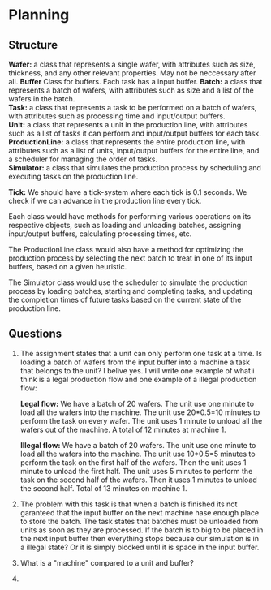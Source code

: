 # Planning
## Structure
**Wafer:** a class that represents a single wafer, with attributes such as size, thickness, and any other relevant properties. May not be neccessary after all.
**Buffer** Class for buffers. Each task has a input buffer.
**Batch:** a class that represents a batch of wafers, with attributes such as size and a list of the wafers in the batch.  
**Task:** a class that represents a task to be performed on a batch of wafers, with attributes such as processing time and input/output buffers.  
**Unit:** a class that represents a unit in the production line, with attributes such as a list of tasks it can perform and input/output buffers for each task.  
**ProductionLine:** a class that represents the entire production line, with attributes such as a list of units, input/output buffers for the entire line, and a scheduler for managing the order of tasks.  
**Simulator:** a class that simulates the production process by scheduling and executing tasks on the production line.

**Tick:** We should have a tick-system where each tick is 0.1 seconds. We check if we can advance in the production line every tick.

Each class would have methods for performing various operations on its respective objects, such as loading and unloading batches, assigning input/output buffers, calculating processing times, etc.

The ProductionLine class would also have a method for optimizing the production process by selecting the next batch to treat in one of its input buffers, based on a given heuristic.

The Simulator class would use the scheduler to simulate the production process by loading batches, starting and completing tasks, and updating the completion times of future tasks based on the current state of the production line.

## Questions
1. The assignment states that a unit can only perform one task at a time. Is loading a batch of wafers from the input buffer into a machine a task that belongs to the unit? I belive yes. I will write one example of what i think is a legal production flow and one example of a illegal production flow:

    **Legal flow:** We have a batch of 20 wafers. The unit use one minute to load all the wafers into the machine. The unit use 20*0.5=10 minutes to perform the task on every wafer. The unit uses 1 minute to unload all the wafers out of the machine. A total of 12 minutes at machine 1. 

    **Illegal flow:** We have a batch of 20 wafers. The unit use one minute to load all the wafers into the machine. The unit use 10*0.5=5 minutes to perform the task on the first half of the wafers. Then the unit uses 1 minute to unload the first half. The unit uses 5 minutes to perform the task on the second half of the wafers. Then it uses 1 minutes to unload the second half. Total of 13 minutes on machine 1.

2. The problem with this task is that when a batch is finished its not garanteed that the input buffer on the next machine hase enough place to store the batch. The task states that batches must be unloaded from units as soon as they are processed. If the batch is to big to be placed in the next input buffer then everything stops because our simulation is in a illegal state? Or it is simply blocked until it is space in the input buffer.
3. What is a "machine" compared to a unit and buffer?
4. 


